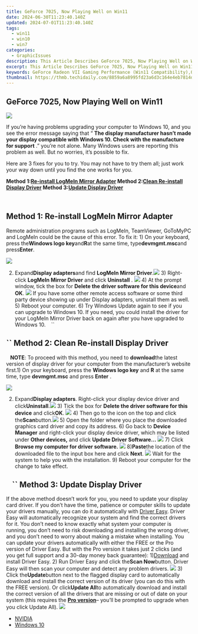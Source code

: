 ```yaml
---
title: GeForce 7025, Now Playing Well on Win11
date: 2024-06-30T11:23:40.140Z
updated: 2024-07-01T11:23:40.140Z
tags:
  - win11
  - win10
  - win7
categories:
  - GraphicIssues
description: This Article Describes GeForce 7025, Now Playing Well on Win11
excerpt: This Article Describes GeForce 7025, Now Playing Well on Win11
keywords: GeForce Radeon VII Gaming Performance (Win11 Compatibility),Optimized Graphics Card for Windows 11,GeForce 7025 Compatibility Guide (Windows 11),Enhanced Gaming Experience with Win11 and GeForce Graphics Card,Upgrading PCs to Use GeForce 7025 on Windows 11,GeForce Radeon VII Graphics Card with Win11 Support,Latest Windows 11 Compatible Graphics Cards
thumbnail: https://thmb.techidaily.com/8859a6a8995fd23a6d3c164e4eb7814defea1c5b86ac3b09d9d752ad915284f4.jpg
---
```


## GeForce 7025, Now Playing Well on Win11

![](https://images.drivereasy.com/wp-content/uploads/2017/10/img_59daf736e8e19.jpg)

 If you’re having problems upgrading your computer to Windows 10, and you see the error message saying that “ **The display manufacturer hasn’t made your display compatible with Windows 10\. Check with the manufacture for support** .” you’re not alone. Many Windows users are reporting this problem as well. But no worries, it’s possible to fix.

Here are 3 fixes for you to try. You may not have to try them all; just work your way down until you find the one works for you.

 **Method 1:[Re-install LogMeIn Mirror Adapter](#m1) Method 2:[Clean Re-install Display Driver](#m2) Method 3:[Update Display Driver](#m3)**

```` ````

## Method 1: Re-install LogMeIn Mirror Adapter

Remote administration programs such as LogMeIn, TeamViewer, GoToMyPC and LogMeIn could be the cause of this error. To fix it: 1) On your keyboard, press the**Windows logo key**and**R**at the same time, type**devmgmt.msc**and press**Enter**.

![](https://images.drivereasy.com/wp-content/uploads/2017/10/img_59daf96a24dba.png)

2) Expand**Display adapters**and find **LogMeIn Mirror Driver**.![](https://images.drivereasy.com/wp-content/uploads/2016/07/img_5795c85651576.png) 3) Right-click **LogMeIn Mirror Driver** and click **Uninstall** . ![](https://images.drivereasy.com/wp-content/uploads/2016/07/img_5795c8b394548.png) 4) At the prompt window, tick the box for **Delete the driver software for this device**and **OK**. ![](https://images.drivereasy.com/wp-content/uploads/2016/07/img_5795c8e56537f.png) If you have some other remote access software or some third party device showing up under Display adapters, uninstall them as well. 5) Reboot your computer. 6) Try Windows Update again to see if you can upgrade to Windows 10\. If you need, you could install the driver for your LogMeIn Mirror Driver back on again after you have upgraded to Windows 10\. ```` ```` ``

## ``  Method 2: Clean Re-install Display Driver

```` ```` **NOTE**: To proceed with this method, you need to **download**the latest version of display driver for your computer from the manufacturer’s website first.1) On your keyboard, press the **Windows logo key** and **R** at the same time, type **devmgmt.msc** and press **Enter** .

![](https://images.drivereasy.com/wp-content/uploads/2017/10/img_59daf96a24dba.png)

2) Expand**Display adapters**. Right-click your display device driver and click**Uninstall**.![](https://images.drivereasy.com/wp-content/uploads/2016/07/img_5796d58e3edbb.png) 3) Tick the box for **Delete the driver software for this device** and click**OK**. ![](https://images.drivereasy.com/wp-content/uploads/2016/07/img_5796d5f49d3d4.png) 4) Then go to the icon on the top and click the**Scan**button.![](https://images.drivereasy.com/wp-content/uploads/2016/07/img_5796d64350fba.png) 5) Open the folder where you place the downloaded graphics card driver and copy its address. 6) Go back to **Device Manager**  and right-click your display device driver,  which may be listed under **Other devices,** and click **Update Driver Software…** ![](https://images.drivereasy.com/wp-content/uploads/2016/07/img_5796dabe1fa4f.png) 7) Click **Browse my computer for driver software.** ![](https://images.drivereasy.com/wp-content/uploads/2016/07/img_5796dacf00084.png) 8)**Paste**the location of the downloaded file to the input box here and click **Next**. ![](https://images.drivereasy.com/wp-content/uploads/2016/07/img_5796dbeb0cb49.png)  Wait for the system to help you with the installation. 9) Reboot your computer for the change to take effect.

## ```` ```` ``  Method 3: Update Display Driver

If the above method doesn’t work for you, you need to update your display card driver. If you don’t have the time, patience or computer skills to update your drivers manually, you can do it automatically with [Driver Easy](https://tools.techidaily.com/drivereasy/download/). Driver Easy will automatically recognize your system and find the correct drivers for it. You don’t need to know exactly what system your computer is running, you don’t need to risk downloading and installing the wrong driver, and you don’t need to worry about making a mistake when installing. You can update your drivers automatically with either the FREE or the Pro version of Driver Easy. But with the Pro version it takes just 2 clicks (and you get full support and a 30-day money back guarantee): 1)[Download](https://tools.techidaily.com/drivereasy/download/) and install Driver Easy. 2) Run Driver Easy and click the**Scan Now**button. Driver Easy will then scan your computer and detect any problem drivers. ![](https://images.drivereasy.com/wp-content/uploads/2017/04/img_58f0869bdce5d.png) 3) Click the**Update**button next to the flagged display card to automatically download and install the correct version of its driver (you can do this with the FREE version). Or click**Update All**to automatically download and install the correct version of all the drivers that are missing or out of date on your system (this requires the [**Pro version**](https://tools.techidaily.com/drivereasy/download/)– you’ll be prompted to upgrade when you click Update All). ![](https://images.drivereasy.com/wp-content/uploads/2017/04/img_58f0884f08079.jpg)

* [NVIDIA](https://tools.techidaily.com/drivereasy/download/)
* [Windows 10](https://tools.techidaily.com/drivereasy/download/)

<ins class="adsbygoogle"
     style="display:block"
     data-ad-format="autorelaxed"
     data-ad-client="ca-pub-7571918770474297"
     data-ad-slot="1223367746"></ins>



<ins class="adsbygoogle"
     style="display:block"
     data-ad-client="ca-pub-7571918770474297"
     data-ad-slot="8358498916"
     data-ad-format="auto"
     data-full-width-responsive="true"></ins>


